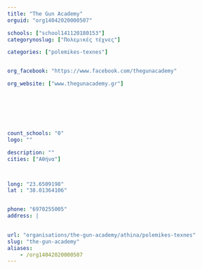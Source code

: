 ```yaml
---
title: "The Gun Academy"
orguid: "org14042020000507"

schools: ["school141120180153"]
categorynoslug: ["Πολεμικές τέχνες"]

categories: ["polemikes-texnes"]


org_facebook: "https://www.facebook.com/thegunacademy"

org_website: ["www.thegunacademy.gr"]







count_schools: "0"
logo: ""

description: ""
cities: ["Αθήνα"]



long: "23.6509198"
lat : "38.01364106"


phone: "6970255005"
address: |
    

url: "organisations/the-gun-academy/athina/polemikes-texnes"
slug: "the-gun-academy"
aliases:
    - /org14042020000507
---
```



